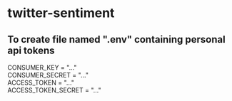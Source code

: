 # twitter-sentiment

## To create file named ".env" containing personal api tokens
CONSUMER_KEY = "..."  
CONSUMER_SECRET = "..."  
ACCESS_TOKEN = "..."  
ACCESS_TOKEN_SECRET = "..."  
